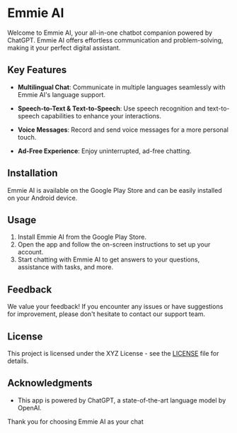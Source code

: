 # Emmie AI

Welcome to Emmie AI, your all-in-one chatbot companion powered by ChatGPT. Emmie AI offers effortless communication and problem-solving, making it your perfect digital assistant.

## Key Features

- **Multilingual Chat**: Communicate in multiple languages seamlessly with Emmie AI's language support.

- **Speech-to-Text & Text-to-Speech**: Use speech recognition and text-to-speech capabilities to enhance your interactions.

- **Voice Messages**: Record and send voice messages for a more personal touch.

- **Ad-Free Experience**: Enjoy uninterrupted, ad-free chatting.

## Installation

Emmie AI is available on the Google Play Store and can be easily installed on your Android device.

## Usage

1. Install Emmie AI from the Google Play Store.
2. Open the app and follow the on-screen instructions to set up your account.
3. Start chatting with Emmie AI to get answers to your questions, assistance with tasks, and more.

## Feedback

We value your feedback! If you encounter any issues or have suggestions for improvement, please don't hesitate to contact our support team.

## License

This project is licensed under the XYZ License - see the [LICENSE](LICENSE) file for details.

## Acknowledgments

- This app is powered by ChatGPT, a state-of-the-art language model by OpenAI.

Thank you for choosing Emmie AI as your chat


